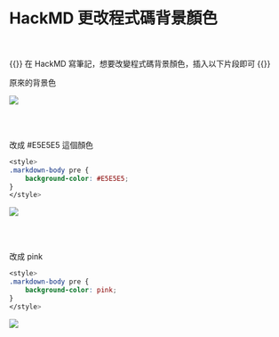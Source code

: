 # HackMD 更改程式碼背景顏色

<!--more-->
<!--code_background-->
<br><br/>
{{<typeit>}}
在 HackMD 寫筆記，想要改變程式碼背景顏色，插入以下片段即可
{{</typeit>}}

原來的背景色

![](https://i.imgur.com/qIUVV9Z.jpg)
<br><br/>

&nbsp;

改成 #E5E5E5 這個顏色
```css
<style>
.markdown-body pre {
    background-color: #E5E5E5;    
}
</style>
```
![](https://i.imgur.com/zehOciL.jpg)
<br><br/>

&nbsp;

改成 pink
```css
<style>
.markdown-body pre {
    background-color: pink;    
}
</style>
```
![](https://i.imgur.com/rzvwLbQ.jpg)



